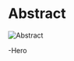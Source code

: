 # Abstract
![Abstract](https://user-images.githubusercontent.com/85609121/131320481-b4ab237f-3043-4c15-8687-405448eda089.png)

-Hero
